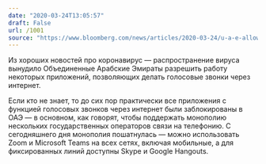 ```yaml
---
date: "2020-03-24T13:05:57"
draft: False
url: /1001
source: "https://www.bloomberg.com/news/articles/2020-03-24/u-a-e-allows-microsoft-skype-for-business-google-hang-out?srnd=premium-europe"
---
```


Из хороших новостей про коронавирус — распространение вируса вынудило Объединенные Арабские Эмираты разрешить работу некоторых приложений, позволяющих делать голосовые звонки через интернет. 

Если кто не знает, то до сих пор практически все приложения с функцией голосовых звонков через интернет были заблокированы в ОАЭ — в основном, как говорят, чтобы поддержать монополию нескольких государственных операторов связи на телефонию. С сегодняшнего дня монополия пошатнулась — можно использовать Zoom и Microsoft Teams на всех сетях, включая мобильные, а для фиксированных линий доступны Skype и Google Hangouts.
